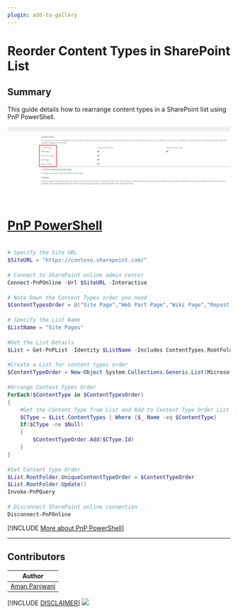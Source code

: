 ```yaml
---
plugin: add-to-gallery
---
```


# Reorder Content Types in SharePoint List

## Summary

This guide details how to rearrange content types in a SharePoint list using PnP PowerShell.

![Example Screenshot](assets/ContentTypes.png)


# [PnP PowerShell](#tab/pnpps)

```powershell

# Specify the Site URL
$SiteURL = "https://contoso.sharepoint.com/"

# Connect to SharePoint online admin center
Connect-PnPOnline -Url $SiteURL -Interactive

# Note Down the Content Types order you need
$ContentTypesOrder = @("Site Page","Web Part Page","Wiki Page","Repost Page")

# Specify the List Name
$ListName = "Site Pages"

#Get the List Details
$List = Get-PnPList -Identity $ListName -Includes ContentTypes,RootFolder.UniqueContentTypeOrder

#Create a List for content types order
$ContentTypeOrder = New-Object System.Collections.Generic.List[Microsoft.SharePoint.Client.ContentTypeId]

#Arrange Content Types Order
ForEach($ContentType in $ContentTypesOrder)
{
    #Get the Content Type from List and Add to Content Type Order List
    $CType = $List.ContentTypes | Where {$_.Name -eq $ContentType}
    If($CType -ne $Null)
    {
        $ContentTypeOrder.Add($CType.Id)
    }
}

#Set Content type Order
$List.RootFolder.UniqueContentTypeOrder = $ContentTypeOrder
$List.RootFolder.Update()
Invoke-PnPQuery

# Disconnect SharePoint online connection
Disconnect-PnPOnline

```

[!INCLUDE [More about PnP PowerShell](../../docfx/includes/MORE-PNPPS.md)]

***

## Contributors

| Author |
|-----------|
| [Aman Panjwani](https://www.linkedin.com/in/aman-17-panjwani/) |

[!INCLUDE [DISCLAIMER](../../docfx/includes/DISCLAIMER.md)]
<img src="https://m365-visitor-stats.azurewebsites.net/script-samples/scripts/spo-reorder-list-content-type" aria-hidden="true" />
